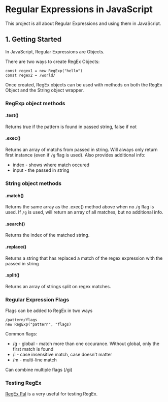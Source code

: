 # Regular Expressions in JavaScript

This project is all about Regular Expressions and using them in JavaScript.

## 1. Getting Started

In JavaScript, Regular Expressions are Objects.

There are two ways to create RegEx Objects:

```
const regex1 = new RegExp("hello")
const regex2 = /world/
```

Once created, RegEx objects can be used with methods on both the RegEx Object and the String object wrapper.

### RegExp object methods

#### .test()

Returns true if the pattern is found in passed string, false if not

#### .exec()

Returns an array of matchs from passed in string. Will always only return first instance (even if `/g` flag is used). Also provides additional info:

- index - shows where match occured
- input - the passed in string

### String object methods

#### .match()

Returns the same array as the .exec() method above when no `/g` flag is used. If `/g` is used, will return an array of all matches, but no additional info.

#### .search()

Returns the index of the matched string.

#### .replace()

Returns a string that has replaced a match of the regex expression with the passed in string

#### .split()

Returns an array of strings split on regex matches.

### Regular Expression Flags

Flags can be added to RegEx in two ways

```
/pattern/flags
new RegExp("pattern", "flags)
```

Common flags:

- /g - global - match more than one occurance. Without global, only the first match is found
- /i - case insensitive match, case doesn't matter
- /m - multi-line match

Can combine multiple flags (/gi)

### Testing RegEx

[RegEx Pal](https://www.regexpal.com/) is a very useful for testing RegEx.
